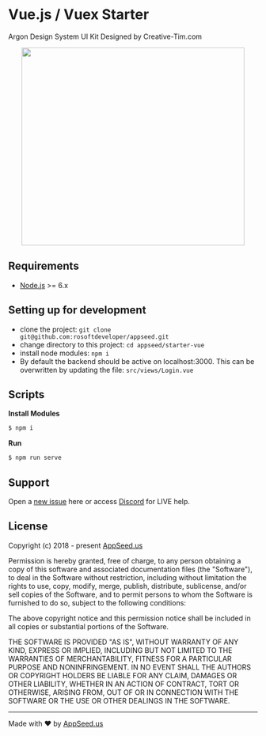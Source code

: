 
Vue.js / Vuex Starter
====
Argon Design System UI Kit Designed by Creative-Tim.com 

<p align="center">
  <img width="450" height="400" src="https://appseed.us/static/products/appctargvuexx1x06/thumbnail-max.png">
</p>

## Requirements
- [Node.js]("https://nodejs.org/") >= 6.x

## Setting up for development
* clone the project: `git clone git@github.com:rosoftdeveloper/appseed.git`
* change directory to this project: `cd appseed/starter-vue`
* install node modules: `npm i`
* By default the backend should be active on localhost:3000. This can be overwritten by updating the file: `src/views/Login.vue`

## Scripts
**Install Modules**
```bash
$ npm i
```

**Run**
```bash
$ npm run serve 
```

## Support
Open a [new issue](https://github.com/rosoftdeveloper/appseed/issues/new) here or access [Discord](https://discord.gg/fZC6hup) for LIVE help. 

## License

Copyright (c) 2018 - present [AppSeed.us](https://www.appseed.us/?ref=github) 

Permission is hereby granted, free of charge, to any person obtaining a copy of this software and associated documentation files (the "Software"), to deal in the Software without restriction, including without limitation the rights to use, copy, modify, merge, publish, distribute, sublicense, and/or sell copies of the Software, and to permit persons to whom the Software is furnished to do so, subject to the following conditions:

The above copyright notice and this permission notice shall be included in all copies or substantial portions of the Software.

THE SOFTWARE IS PROVIDED "AS IS", WITHOUT WARRANTY OF ANY KIND, EXPRESS OR IMPLIED, INCLUDING BUT NOT LIMITED TO THE WARRANTIES OF MERCHANTABILITY, FITNESS FOR A PARTICULAR PURPOSE AND NONINFRINGEMENT. IN NO EVENT SHALL THE AUTHORS OR COPYRIGHT HOLDERS BE LIABLE FOR ANY CLAIM, DAMAGES OR OTHER LIABILITY, WHETHER IN AN ACTION OF CONTRACT, TORT OR OTHERWISE, ARISING FROM, OUT OF OR IN CONNECTION WITH THE SOFTWARE OR THE USE OR OTHER DEALINGS IN THE SOFTWARE.

---
Made with ♥ by [AppSeed.us]("https://appseed.us")

